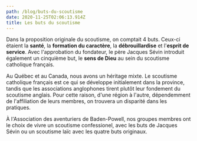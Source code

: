 ```yaml
---
path: /blog/buts-du-scoutisme
date: 2020-11-25T02:06:13.914Z
title: Les buts du scoutisme
---
```

Dans la proposition originale du scoutisme, on comptait 4 buts. Ceux-ci étaient la **santé**, la **formation du caractère**, la **débrouillardise** et l'**esprit de service**. Avec l'approbation du fondateur, le père Jacques Sévin introduit également un cinquième but, le **sens de Dieu** au sein du scoutisme catholique français. 

Au Québec et au Canada, nous avons un héritage mixte. Le scoutisme catholique français est ce qui se développe initialement dans la province, tandis que les associations anglophones tirent plutôt leur fondement du scoutisme anglais. Pour cette raison, d'une région à l'autre, dépendemment de l'affiliation de leurs membres, on trouvera un disparité dans les pratiques.

À l'Association des aventuriers de Baden-Powell, nos groupes membres ont le choix de vivre un scoutisme confessionel, avec les buts de Jacques Sévin ou un scoutisme laïc avec les quatre buts originaux.